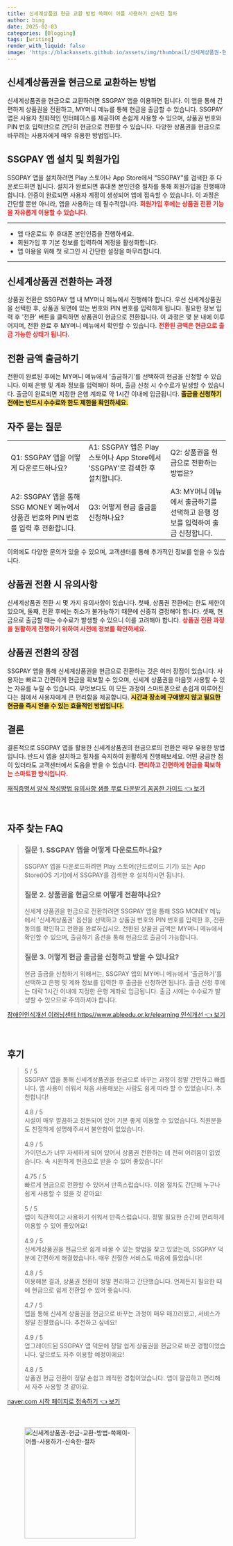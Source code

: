 ```yaml
---
title: 신세계상품권 현금 교환 방법 쓱페이 어플 사용하기 신속한 절차
author: bing
date: 2025-02-03
categories: [Blogging]
tags: [writing]
render_with_liquid: false
image: 'https://blackassets.github.io/assets/img/thumbnail/신세계상품권-현금-교환-방법-쓱페이-어플-사용하기-신속한-절차.webp'
---
```



<h2 id='상품권 현금 교환 개요'>신세계상품권을 현금으로 교환하는 방법</h2>

<p>신세계상품권을 현금으로 교환하려면 SSGPAY 앱을 이용하면 됩니다. 이 앱을 통해 간편하게 상품권을 전환하고, MY머니 메뉴를 통해 현금을 출금할 수 있습니다. SSGPAY 앱은 사용자 친화적인 인터페이스를 제공하여 손쉽게 사용할 수 있으며, 상품권 번호와 PIN 번호 입력만으로 간단히 현금으로 전환할 수 있습니다. 다양한 상품권을 현금으로 바꾸려는 사용자에게 매우 유용한 방법입니다.</p>

<h2 id='SSGPAY 앱 설치 방법'>SSGPAY 앱 설치 및 회원가입</h2>

<p>SSGPAY 앱을 설치하려면 Play 스토어나 App Store에서 "SSGPAY"를 검색한 후 다운로드하면 됩니다. 설치가 완료되면 휴대폰 본인인증 절차를 통해 회원가입을 진행해야 합니다. 인증이 완료되면 사용자 계정이 생성되어 앱에 접속할 수 있습니다. 이 과정은 간단할 뿐만 아니라, 앱을 사용하는 데 필수적입니다. <b><span style="color: #ee2323;">회원가입 후에는 상품권 전환 기능을 자유롭게 이용할 수 있습니다.</span></b></p>

<hr />

<ul>
    <li>앱 다운로드 후 휴대폰 본인인증을 진행하세요.</li>
    <li>회원가입 후 기본 정보를 입력하여 계정을 활성화합니다.</li>
    <li>앱 이용을 위해 첫 로그인 시 간단한 설정을 마무리합니다.</li>
</ul>

<hr />

<h2 id='상품권 전환 과정'>신세계상품권 전환하는 과정</h2>

<p>상품권 전환은 SSGPAY 앱 내 MY머니 메뉴에서 진행해야 합니다. 우선 신세계상품권을 선택한 후, 상품권 뒷면에 있는 번호와 PIN 번호를 입력하게 됩니다. 필요한 정보 입력 후 '전환' 버튼을 클릭하면 상품권이 현금으로 전환됩니다. 이 과정은 몇 분 내에 이루어지며, 전환 완료 후 MY머니 메뉴에서 확인할 수 있습니다. <b><span style="color: #ee2323;">전환된 금액은 현금으로 출금 가능한 상태가 됩니다.</span></b></p>

<h2 id='현금 출금 방법'>전환 금액 출금하기</h2>

<p>전환이 완료된 후에는 MY머니 메뉴에서 '출금하기'를 선택하여 현금을 신청할 수 있습니다. 이때 은행 및 계좌 정보를 입력해야 하며, 출금 신청 시 수수료가 발생할 수 있습니다. 출금이 완료되면 지정한 은행 계좌로 약 1시간 이내에 입금됩니다. <b><span style="background-color: #ffe066;">출금을 신청하기 전에는 반드시 수수료와 한도 제한을 확인하세요.</span></b></p>

<h2 id='자주 묻는 질문'>자주 묻는 질문</h2>

<table>
    <tr>
        <td>Q1: SSGPAY 앱을 어떻게 다운로드하나요?</td>
        <td>A1: SSGPAY 앱은 Play 스토어나 App Store에서 'SSGPAY'로 검색한 후 설치합니다.</td>
        <td>Q2: 상품권을 현금으로 전환하는 방법은?</td>
    </tr>
    <tr>
        <td>A2: SSGPAY 앱을 통해 SSG MONEY 메뉴에서 상품권 번호와 PIN 번호를 입력 후 전환합니다.</td>
        <td>Q3: 어떻게 현금 출금을 신청하나요?</td>
        <td>A3: MY머니 메뉴에서 출금하기를 선택하고 은행 정보를 입력하여 출금 신청합니다.</td>
    </tr>
</table>

<p>이외에도 다양한 문의가 있을 수 있으며, 고객센터를 통해 추가적인 정보를 얻을 수 있습니다.</p>

<h2 id='유의사항'>상품권 전환 시 유의사항</h2>

<p>신세계상품권 전환 시 몇 가지 유의사항이 있습니다. 첫째, 상품권 전환에는 한도 제한이 있으며, 둘째, 전환 후에는 취소가 불가능하기 때문에 신중히 결정해야 합니다. 셋째, 현금으로 출금할 때는 수수료가 발생할 수 있으니 이를 고려해야 합니다. <b><span style="color: #ee2323;">상품권 전환 과정을 원활하게 진행하기 위하여 사전에 정보를 확인하세요.</span></b></p>

<h2 id='마무리'>상품권 전환의 장점</h2>

<p>SSGPAY 앱을 통해 신세계상품권을 현금으로 전환하는 것은 여러 장점이 있습니다. 사용자는 빠르고 간편하게 현금을 확보할 수 있으며, 신세계 상품권을 마음껏 사용할 수 있는 자유를 누릴 수 있습니다. 무엇보다도 이 모든 과정이 스마트폰으로 손쉽게 이루어진다는 점에서 사용자에게 큰 편리함을 제공합니다. <b><span style="background-color: #ffe066;">시간과 장소에 구애받지 않고 필요한 현금을 즉시 얻을 수 있는 효율적인 방법입니다.</span></b></p>

<h2 id='결론'>결론</h2>

<p>결론적으로 SSGPAY 앱을 활용한 신세계상품권의 현금으로의 전환은 매우 유용한 방법입니다. 반드시 앱을 설치하고 절차를 숙지하여 원활하게 진행해보세요. 어떤 궁금한 점이 있더라도 고객센터에서 도움을 받을 수 있습니다. <b><span style="color: #ee2323;">편리하고 간편하게 현금을 확보하는 스마트한 방식입니다.</span></b></p>


<p><a class="click-button" title="재직증명서 양식 작성방법 유의사항 샘플 무료 다운받기 꼼꼼한 가이드" href="https://blackassets.github.io/posts/%EC%9E%AC%EC%A7%81%EC%A6%9D%EB%AA%85%EC%84%9C-%EC%96%91%EC%8B%9D-%EC%9E%91%EC%84%B1%EB%B0%A9%EB%B2%95-%EC%9C%A0%EC%9D%98%EC%82%AC%ED%95%AD-%EC%83%98%ED%94%8C-%EB%AC%B4%EB%A3%8C-%EB%8B%A4%EC%9A%B4%EB%B0%9B%EA%B8%B0-%EA%BC%BC%EA%BC%BC%ED%95%9C-%EA%B0%80%EC%9D%B4%EB%93%9C/" rel="dofollow">재직증명서 양식 작성방법 유의사항 샘플 무료 다운받기 꼼꼼한 가이드 👈 보기</a></p><br>
<h2 id='자주_찾는_FAQ'>자주 찾는 FAQ</h2>
<div itemscope="" itemtype="https://schema.org/FAQPage"> 
<blockquote> 
<div itemscope="" itemprop="mainEntity" itemtype="https://schema.org/Question"> 
<h3 itemprop="name">질문 1. SSGPAY 앱을 어떻게 다운로드하나요?</h3> 
<div itemscope="" itemprop="acceptedAnswer" itemtype="https://schema.org/Answer"> 
<span itemprop="text"> 
<p>SSGPAY 앱을 다운로드하려면 Play 스토어(안드로이드 기기) 또는 App Store(iOS 기기)에서 SSGPAY를 검색한 후 설치하시면 됩니다.</p> 
</span> 
</div> 
</div> 

<div itemscope="" itemprop="mainEntity" itemtype="https://schema.org/Question"> 
<h3 itemprop="name">질문 2. 상품권을 현금으로 어떻게 전환하나요?</h3> 
<div itemscope="" itemprop="acceptedAnswer" itemtype="https://schema.org/Answer"> 
<span itemprop="text"> 
<p>신세계 상품권을 현금으로 전환하려면 SSGPAY 앱을 통해 SSG MONEY 메뉴에서 '신세계상품권' 옵션을 선택하고 상품권 번호와 PIN 번호를 입력한 후, 전환 동의를 확인하고 전환을 완료하십시오. 전환된 상품권 금액은 MY머니 메뉴에서 확인할 수 있으며, 출금하기 옵션을 통해 현금으로 출금이 가능합니다.</p> 
</span> 
</div> 
</div> 

<div itemscope="" itemprop="mainEntity" itemtype="https://schema.org/Question"> 
<h3 itemprop="name">질문 3. 어떻게 현금 출금을 신청하고 받을 수 있나요?</h3> 
<div itemscope="" itemprop="acceptedAnswer" itemtype="https://schema.org/Answer"> 
<span itemprop="text"> 
<p>현금 출금을 신청하기 위해서는, SSGPAY 앱의 MY머니 메뉴에서 '출금하기'를 선택하고 은행 및 계좌 정보를 입력한 후 출금을 신청하면 됩니다. 출금 신청 후에는 대략 1시간 이내에 지정한 은행 계좌로 입금됩니다. 출금 시에는 수수료가 발생할 수 있으므로 주의하셔야 합니다.</p> 
</span> 
</div> 
</div> 
</blockquote> 
</div>
<p><a class="click-button" title="장애인인식개선 이러닝센터 https//www.ableedu.or.kr/elearning 인식개선" href="https://blackassets.github.io/posts/%EC%9E%A5%EC%95%A0%EC%9D%B8%EC%9D%B8%EC%8B%9D%EA%B0%9C%EC%84%A0-%EC%9D%B4%EB%9F%AC%EB%8B%9D%EC%84%BC%ED%84%B0-httpswww.ableedu.or.krelearning-%EC%9D%B8%EC%8B%9D%EA%B0%9C%EC%84%A0/" rel="dofollow">장애인인식개선 이러닝센터 https//www.ableedu.or.kr/elearning 인식개선 👈 보기</a></p><br>
<h2 id='후기'>후기</h2>
<div itemscope itemtype="https://schema.org/Product">
  <blockquote>
  <div itemprop="review" itemscope itemtype="https://schema.org/Review">
      <div itemprop="reviewRating" itemscope itemtype="https://schema.org/Rating"> <span itemprop="ratingValue">5</span> / <span itemprop="bestRating">5</span> </div>
      <span itemprop="reviewBody">SSGPAY 앱을 통해 신세계상품권을 현금으로 바꾸는 과정이 정말 간편하고 빠릅니다. 앱 사용이 쉬워서 처음 사용해보는 사람도 쉽게 따라 할 수 있었습니다. 추천합니다!</span>
  </div>
  <br>
  <div itemprop="review" itemscope itemtype="https://schema.org/Review">
      <div itemprop="reviewRating" itemscope itemtype="https://schema.org/Rating"> <span itemprop="ratingValue">4.8</span> / <span itemprop="bestRating">5</span> </div>
      <span itemprop="reviewBody">시설이 매우 깔끔하고 정돈되어 있어 기분 좋게 이용할 수 있었습니다. 직원분들도 친절하게 설명해주셔서 불안함이 없었습니다.</span>
  </div>
  <br>
  <div itemprop="review" itemscope itemtype="https://schema.org/Review">
      <div itemprop="reviewRating" itemscope itemtype="https://schema.org/Rating"> <span itemprop="ratingValue">4.9</span> / <span itemprop="bestRating">5</span> </div>
      <span itemprop="reviewBody">가이던스가 너무 자세하게 되어 있어서 상품권 전환하는 데 전혀 어려움이 없었습니다. 속 시원하게 현금으로 받을 수 있어 좋았습니다!</span>
  </div>
  <br>
  <div itemprop="review" itemscope itemtype="https://schema.org/Review">
      <div itemprop="reviewRating" itemscope itemtype="https://schema.org/Rating"> <span itemprop="ratingValue">4.75</span> / <span itemprop="bestRating">5</span> </div>
      <span itemprop="reviewBody">빠르게 현금으로 전환할 수 있어서 만족스럽습니다. 이용 절차도 간단해 누구나 쉽게 사용할 수 있을 것 같아요!</span>
  </div>
  <br>
  <div itemprop="review" itemscope itemtype="https://schema.org/Review">
      <div itemprop="reviewRating" itemscope itemtype="https://schema.org/Rating"> <span itemprop="ratingValue">5</span> / <span itemprop="bestRating">5</span> </div>
      <span itemprop="reviewBody">앱이 직관적이고 사용하기 쉬워서 만족스럽습니다. 정말 필요한 순간에 편리하게 이용할 수 있어 좋았어요!</span>
  </div>
  <br>
  <div itemprop="review" itemscope itemtype="https://schema.org/Review">
      <div itemprop="reviewRating" itemscope itemtype="https://schema.org/Rating"> <span itemprop="ratingValue">4.9</span> / <span itemprop="bestRating">5</span> </div>
      <span itemprop="reviewBody">신세계상품권을 현금으로 쉽게 바꿀 수 있는 방법을 찾고 있었는데, SSGPAY 덕분에 간편하게 해결했습니다. 매우 친절한 서비스도 마음에 들었습니다!</span>
  </div>
  <br>
  <div itemprop="review" itemscope itemtype="https://schema.org/Review">
      <div itemprop="reviewRating" itemscope itemtype="https://schema.org/Rating"> <span itemprop="ratingValue">4.8</span> / <span itemprop="bestRating">5</span> </div>
      <span itemprop="reviewBody">이용해본 결과, 상품권 전환이 정말 편리하고 간단했습니다. 언제든지 필요한 때에 현금으로 쉽게 전환할 수 있어 좋습니다.</span>
  </div>
  <br>
  <div itemprop="review" itemscope itemtype="https://schema.org/Review">
      <div itemprop="reviewRating" itemscope itemtype="https://schema.org/Rating"> <span itemprop="ratingValue">4.7</span> / <span itemprop="bestRating">5</span> </div>
      <span itemprop="reviewBody">앱을 통해 신세계 상품권을 현금으로 바꾸는 과정이 매우 매끄러웠고, 서비스가 정말 친절했습니다. 추천하고 싶네요!</span>
  </div>
  <br>
  <div itemprop="review" itemscope itemtype="https://schema.org/Review">
      <div itemprop="reviewRating" itemscope itemtype="https://schema.org/Rating"> <span itemprop="ratingValue">4.9</span> / <span itemprop="bestRating">5</span> </div>
      <span itemprop="reviewBody">업그레이드된 SSGPAY 앱 덕분에 정말 쉽게 상품권을 현금으로 바꾼 경험이었습니다. 앞으로도 자주 이용할 예정이에요!</span>
  </div>
  <br>
  <div itemprop="review" itemscope itemtype="https://schema.org/Review">
      <div itemprop="reviewRating" itemscope itemtype="https://schema.org/Rating"> <span itemprop="ratingValue">4.8</span> / <span itemprop="bestRating">5</span> </div>
      <span itemprop="reviewBody">상품권 현금 전환이 정말 손쉽고 쾌적한 경험이었습니다. 앱이 깔끔하고 편리해서 자주 사용할 것 같아요.</span>
  </div>
  </blockquote>
</div>
<p><a class="click-button" title="naver.com 시작 페이지로 접속하기" href="https://blackassets.github.io/posts/naver.com-%EC%8B%9C%EC%9E%91-%ED%8E%98%EC%9D%B4%EC%A7%80%EB%A1%9C-%EC%A0%91%EC%86%8D%ED%95%98%EA%B8%B0/" rel="dofollow">naver.com 시작 페이지로 접속하기 👈 보기</a></p><br>
<figure class="image"><img src="https://blackassets.github.io/assets/img/thumbnail/신세계상품권-현금-교환-방법-쓱페이-어플-사용하기-신속한-절차.webp" alt="신세계상품권-현금-교환-방법-쓱페이-어플-사용하기-신속한-절차" width="256" height="256"></figure>